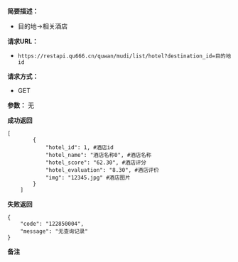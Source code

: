  
**简要描述：** 

- 目的地->相关酒店

**请求URL：** 
- ` https://restapi.qu666.cn/quwan/mudi/list/hotel?destination_id=目的地id `
  
**请求方式：**
- GET 

**参数：** 
 无




 **成功返回**
```
[
        {
            "hotel_id": 1, #酒店id
            "hotel_name": "酒店名称0", #酒店名称
            "hotel_score": "62.30", #酒店评分
            "hotel_evaluation": "8.30", #酒店评价
            "img": "12345.jpg" #酒店图片
        }
    ]
```

 **失败返回** 

```
{
    "code": "122850004", 
    "message": "无查询记录"
}

```

 **备注** 


